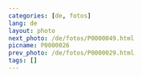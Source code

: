 ```yaml
---
categories: [de, fotos]
lang: de
layout: photo
next_photo: /de/fotos/P0000049.html
picname: P0000026
prev_photo: /de/fotos/P0000029.html
tags: []
---
```

